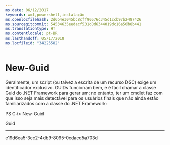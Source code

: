 ```yaml
---
ms.date: 06/12/2017
keywords: wmf,powershell,instalação
ms.openlocfilehash: 2d6b4e3045bc8cff90576c345d1ccb97b2487426
ms.sourcegitcommit: 54534635eedacf531d8d6344019dc16a50b8b441
ms.translationtype: HT
ms.contentlocale: pt-BR
ms.lasthandoff: 05/17/2018
ms.locfileid: "34225582"
---
```

# <a name="new-guid"></a>New-Guid
Geralmente, um script (ou talvez a escrita de um recurso DSC) exige um identificador exclusivo. GUIDs funcionam bem, e é fácil chamar a classe Guid do .NET Framework para gerar um; no entanto, ter um cmdlet faz com que isso seja mais detectável para os usuários finais que não ainda estão familiarizados com a classe do .NET Framework:

PS C:\\&gt; New-Guid

Guid

----

e19d6ea5-3cc2-4db9-8095-0cdaed5a703d
